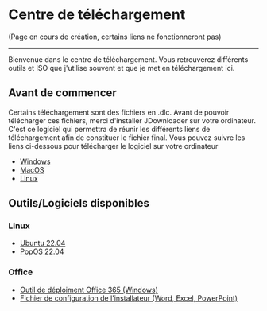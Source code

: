 # Centre de téléchargement

(Page en cours de création, certains liens ne fonctionneront pas)

------

Bienvenue dans le centre de téléchargement. Vous retrouverez différents outils et ISO que j'utilise souvent et que je met en téléchargement ici. 

## Avant de commencer

Certains téléchargement sont des fichiers en .dlc. Avant de pouvoir télécharger ces fichiers, merci d'installer JDownloader sur votre ordinateur. C'est ce logiciel qui permettra de réunir les différents liens de téléchargement afin de constituer le fichier final. Vous pouvez suivre les liens ci-dessous pour télécharger le logiciel sur votre ordinateur

- [Windows](https://jdownloader.org/dl?v=101)
- [MacOS](https://mega.nz/file/GBUViKCI#ZVG9zQihMykqZ4SvAFEVZ4-DzK5FBQINReLM9zlPCe4)
- [Linux](https://mega.nz/#!bZtTnSDL!nVnOHuT8LMvvB9EuXp1nrEvjKjzQ6lSRShKkyGNRYPo)

## Outils/Logiciels disponibles

### Linux

- [Ubuntu 22.04](https://s3.louis.software/dw/linux/ubuntu2204.dlc)
- [PopOS 22.04](https://s3.louis.software/dw/linux/popos2204.dlc)

### Office

- [Outil de déploiment Office 365 (Windows)](https://s3.louis.software/dw/office/officesetup.exe)
- [Fichier de configuration de l'installateur (Word, Excel, PowerPoint)](http://s3.louis.software/dw/office/officeperso.xml)
